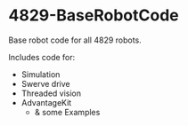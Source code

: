 # 4829-BaseRobotCode

Base robot code for all 4829 robots.

Includes code for:
- Simulation
- Swerve drive
- Threaded vision
- AdvantageKit
  - & some Examples
